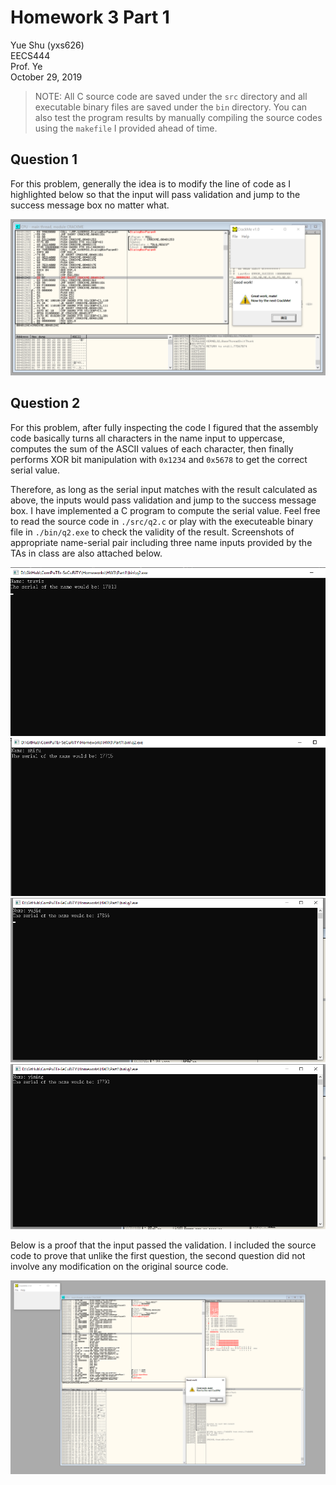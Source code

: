 # Homework 3 Part 1

  Yue Shu (yxs626)  
  EECS444  
  Prof. Ye  
  October 29, 2019

> NOTE: All C source code are saved under the `src` directory and all executable binary files are saved under the `bin` directory. You can also test the program results by manually compiling the source codes using the `makefile` I provided ahead of time.

## Question 1

For this problem, generally the idea is to modify the line of code as I highlighted below so that the input will pass validation and jump to the success message box no matter what.

![p1](./img/Q1.png)

## Question 2

For this problem, after fully inspecting the code I figured that the assembly code basically turns all characters in the name input to uppercase, computes the sum of the ASCII values of each character, then finally performs XOR bit manipulation with `0x1234` and `0x5678` to get the correct serial value.

Therefore, as long as the serial input matches with the result calculated as above, the inputs would pass validation and jump to the success message box. I have implemented a C program to compute the serial value. Feel free to read the source code in `./src/q2.c` or play with the executeable binary file in `./bin/q2.exe` to check the validity of the result. Screenshots of appropriate name-serial pair including three name inputs provided by the TAs in class are also attached below.

![p2a](img/q2a.png)
![p2b](img/q2b.png)
![p2c](img/q2c.png)
![p2d](img/q2d.png)

Below is a proof that the input passed the validation. I included the source code to prove that unlike the first question, the second question did not involve any modification on the original source code.

![p2 result](img/q2result.png)
